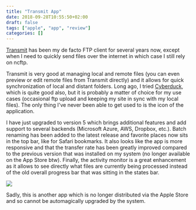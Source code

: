 ```yaml
---
title: "Transmit App"
date: 2018-09-28T10:55:50+02:00
draft: false
tags: ["apple", "app", "review"]
categories: []
---
```


[Transmit](https://www.panic.com/transmit/) has been my de facto FTP client for several years now, except when I need to quickly send files over the internet in which case I still rely on ncftp.

<!--more-->

Transmit is very good at managing local and remote files (you can even preview or edit remote files from Transmit directly) and it allows for quick synchronization of local and distant folders. Long ago, I tried [Cyberduck](https://cyberduck.io), which is quite good also, but it is probably a matter of choice for my use cases (occasional ftp upload and keeping my site in sync with my local files). The only thing I've never been able to get used to is the icon of the application.

I have just upgraded to version 5 which brings additional features and add support to several backends (Microsoft Azure, AWS, Dropbox, etc.). Batch renaming has been added to the latest release and favorite places now sits in the top bar, like for Safari bookmarks.
It also looks like the app is more responsive and that the transfer rate has been greatly improved compared to the previous version that was installed on my system (no longer available on the App Store btw). Finally, the activity monitor is a great enhancement as it allows to see directly what files are currently being processed instead of the old overall progress bar that was sitting in the states bar.

![](/img/2018-09-28-19-36-26.png)

Sadly, this is another app which is no longer distributed via the Apple Store and so cannot be automagically upgraded by the system.
